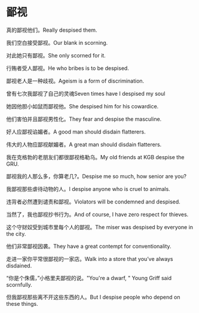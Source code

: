 # 鄙视

<p><span class="chinese">真的鄙视他们。</span><span class="english">Really despised them.</span></p>

<p><span class="chinese">我们空白接受鄙视。</span><span class="english">Our blank in scorning.</span></p>

<p><span class="chinese">对此她只有鄙视。</span><span class="english">She only scorned for it.</span></p>

<p><span class="chinese">行贿者受人鄙视。</span><span class="english">He who bribes is to be despised.</span></p>

<p><span class="chinese">鄙视老人是一种歧视。</span><span class="english">Ageism is a form of discrimination.</span></p>

<p><span class="chinese">曾有七次我鄙视了自己的灵魂</span><span class="english">Seven times have I despised my soul</span></p>

<p><span class="chinese">她因他胆小如鼠而鄙视他。</span><span class="english">She despised him for his cowardice.</span></p>

<p><span class="chinese">他们害怕并且鄙视男性化。</span><span class="english">They fear and despise the masculine.</span></p>

<p><span class="chinese">好人应鄙视谄媚者。</span><span class="english">A good man should disdain flatterers.</span></p>

<p><span class="chinese">伟大的人物应鄙视献媚者。</span><span class="english">A great man should disdain flatterers.</span></p>

<p><span class="chinese">我在克格勃的老朋友们都很鄙视格勒乌。</span><span class="english">My old friends at KGB despise the GRU.</span></p>

<p><span class="chinese">鄙视我的人那么多，你算老几?。</span><span class="english">Despise me so much, how senior are you?</span></p>

<p><span class="chinese">我鄙视那些虐待动物的人。</span><span class="english">I despise anyone who is cruel to animals.</span></p>

<p><span class="chinese">违背者必然遭到谴责和鄙视。</span><span class="english">Violators will be condemned and despised.</span></p>

<p><span class="chinese">当然了，我也鄙视抄书行为。</span><span class="english">And of course, I have zero respect for thieves.</span></p>

<p><span class="chinese">这个守财奴受到城市里每个人的鄙视。</span><span class="english">The miser was despised by everyone in the city.</span></p>

<p><span class="chinese">他们非常鄙视因袭。</span><span class="english">They have a great contempt for conventionality.</span></p>

<p><span class="chinese">走进一家你平常很鄙视的一家店。</span><span class="english">Walk into a store that you’ve always disdained.</span></p>

<p><span class="chinese">“你是个侏儒，”小格里夫鄙视的说。</span><span class="english">"You're a dwarf, " Young Griff said scornfully.</span></p>

<p><span class="chinese">但我鄙视那些离不开这些东西的人。</span><span class="english">But I despise people who depend on these things.</span></p>

